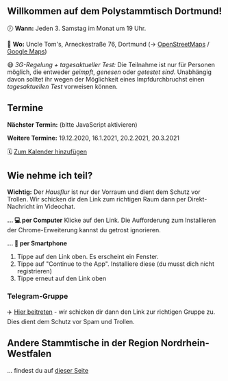 ## Willkommen auf dem Polystammtisch Dortmund!
 
🕖 **Wann:** Jeden 3. Samstag im Monat um 19 Uhr.

📌 **Wo:** Uncle Tom's, Arneckestraße 76, Dortmund (&rarr; [OpenStreetMaps](https://www.openstreetmap.org/node/6538598313) / [Google Maps](https://goo.gl/maps/Z9YYa3iWJTDcQNVS7))

😷 *3G-Regelung + tagesaktueller Test:* Die Teilnahme ist nur für Personen möglich, die entweder _geimpft_, _genesen_ oder _getestet sind_. Unabhängig davon solltet ihr wegen der Möglichkeit eines Impfdurchbruchst einen _tagesaktuellen Test_ vorweisen können.

## Termine 
**Nächster Termin:** <span id='next'>(bitte JavaScript aktivieren)</span>

**Weitere Termine:** 19.12.2020, 16.1.2021, 20.2.2021, 20.3.2021

🗓️ [Zum Kalender hinzufügen](/Polystammtisch_Dortmund.ics)

## Wie nehme ich teil?
**Wichtig:** Der _Hausflur_ ist nur der Vorraum und dient dem Schutz vor Trollen. Wir schicken dir den Link zum richtigen Raum dann per Direkt-Nachricht im Videochat.

**... 💻 per Computer**
Klicke auf den Link. Die Aufforderung zum Installieren der Chrome-Erweiterung kannst du getrost ignorieren.

**... 📲 per Smartphone**
1. Tippe auf den Link oben. Es erscheint ein Fenster.
2. Tippe auf "Continue to the App". Installiere diese (du musst dich nicht registrieren)
3. Tippe erneut auf den Link oben

### Telegram-Gruppe
✈️ [Hier beitreten](https://t.me/joinchat/RxKAXl18puxmOWUy) - wir schicken dir dann den Link zur richtigen Gruppe zu. Dies dient dem Schutz vor Spam und Trollen.


## Andere Stammtische in der Region Nordrhein-Westfalen
... findest du auf [dieser Seite](/andere-stammtische)

<script src="/assets/scripts/termine.js"></script>
<script type="application/ld+json">
{
  "@context": "https://schema.org",
  "@type": "Event",
  "name": "Polystammtisch Dortmund",
  "startDate": "2020-05-16T19:00:00+02:00",
  "endDate": "2020-05-16T22:00+02:00",
  "eventStatus": "https://schema.org/EventScheduled",
  "eventAttendanceMode": "https://schema.org/OnlineEventAttendanceMode",
  "location": {
    "@type": "VirtualLocation",
    "url": "https://polystammtisch-dortmund.de/"
    },
  "image": [],
  "description": "Online-Stammtisch für nicht-monogame Beziehungsformen",
  "organizer": {
    "@type": "Organization",
    "name": "Polystammtisch Dortmund",
    "url": "https://polystammtisch-dortmund.de/"
  }
}
 </script>
